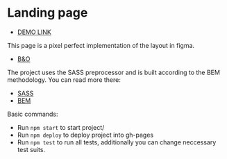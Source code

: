 # Landing page
- [DEMO LINK](https://vpashko.github.io/layout_landing-page/)

This page is a pixel perfect implementation of the layout in figma.
- [B&O](https://www.figma.com/file/DtkQmQ797hk0nI4KfMi2Uq/BOSE-New-Version?type=design&node-id=6817-212&t=ZTV6Gl8NzaWkJ4FK-0)


The project uses the SASS preprocessor and is built according to the BEM methodology. You can read more there:
- [SASS](https://sass-lang.com/guide/)
- [BEM](https://en.bem.info/methodology/)

Basic commands:
- Run `npm start` to start project/
- Run `npm deploy` to deploy project into gh-pages
- Run `npm test` to run all tests, additionally you can change neccessary test suits.

